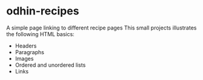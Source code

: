 # odhin-recipes
A simple page linking to different recipe pages
This small projects illustrates the following HTML basics:
- Headers
- Paragraphs 
- Images
- Ordered and unordered lists
- Links 
